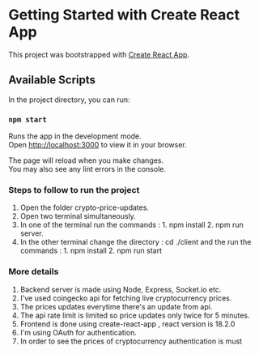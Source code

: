 # Getting Started with Create React App

This project was bootstrapped with [Create React App](https://github.com/facebook/create-react-app).

## Available Scripts

In the project directory, you can run:

### `npm start`

Runs the app in the development mode.\
Open [http://localhost:3000](http://localhost:3000) to view it in your browser.

The page will reload when you make changes.\
You may also see any lint errors in the console.

### Steps to follow to run the project

1. Open the folder crypto-price-updates.
2. Open two terminal simultaneously.
3. In one of the terminal run the commands : 1. npm install  2. npm run server.
4. In the other terminal change the directory : cd ./client and the run the commands : 1. npm install  2. npm run start

### More details

1. Backend server is made using Node, Express, Socket.io etc.
2. I've used coingecko api for fetching live cryptocurrency prices.
3. The prices updates everytime there's an update from api.
4. The api rate limit is limited so price updates only twice for 5 minutes.
5. Frontend is done using create-react-app , react version is 18.2.0
6. I'm using OAuth for authentication.
7. In order to see the prices of cryptocurrency authentication is must

